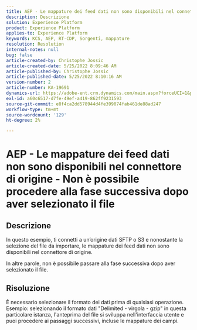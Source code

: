 ```yaml
---
title: AEP - Le mappature dei feed dati non sono disponibili nel connettore di origine - Non è possibile procedere alla fase successiva dopo aver selezionato il file
description: Descrizione
solution: Experience Platform
product: Experience Platform
applies-to: Experience Platform
keywords: KCS, AEP, RT-CDP, Sorgenti, mappature
resolution: Resolution
internal-notes: null
bug: false
article-created-by: Christophe Jossic
article-created-date: 5/25/2022 8:09:46 AM
article-published-by: Christophe Jossic
article-published-date: 5/25/2022 8:10:16 AM
version-number: 2
article-number: KA-19691
dynamics-url: https://adobe-ent.crm.dynamics.com/main.aspx?forceUCI=1&pagetype=entityrecord&etn=knowledgearticle&id=94939e04-02dc-ec11-a7b6-0022480b01c6
exl-id: a60c6517-d7fe-49ef-a419-862ff9231593
source-git-commit: e8f4ca2dd578944d4fe399074fab461de88ad247
workflow-type: tm+mt
source-wordcount: '129'
ht-degree: 2%

---
```


# AEP - Le mappature dei feed dati non sono disponibili nel connettore di origine - Non è possibile procedere alla fase successiva dopo aver selezionato il file

## Descrizione


In questo esempio, ti connetti a un’origine dati SFTP o S3 e nonostante la selezione del file da importare, le mappature dei feed dati non sono disponibili nel connettore di origine.

In altre parole, non è possibile passare alla fase successiva dopo aver selezionato il file.




## Risoluzione


È necessario selezionare il formato dei dati prima di qualsiasi operazione.
Esempio: selezionando il formato dati &quot;Delimited - virgola - gzip&quot; in questa particolare istanza, l&#39;anteprima del file si sviluppa nell&#39;interfaccia utente e puoi procedere ai passaggi successivi, incluse le mappature dei campi.
